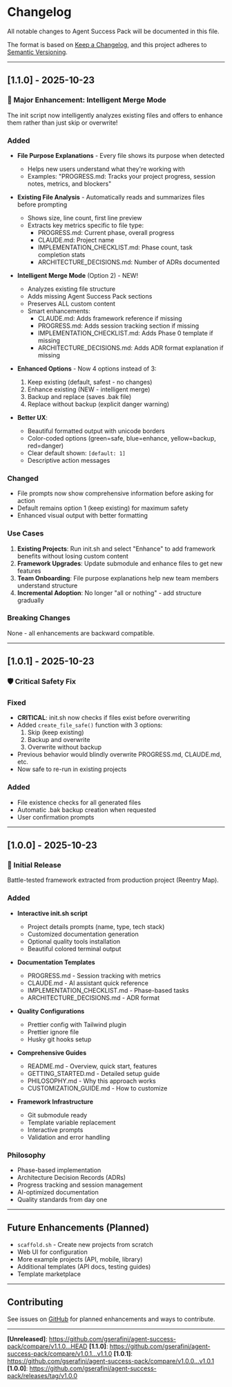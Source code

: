 # Changelog

All notable changes to Agent Success Pack will be documented in this file.

The format is based on [Keep a Changelog](https://keepachangelog.com/en/1.0.0/),
and this project adheres to [Semantic Versioning](https://semver.org/spec/v2.0.0.html).

---

## [1.1.0] - 2025-10-23

### 🎉 Major Enhancement: Intelligent Merge Mode

The init script now intelligently analyzes existing files and offers to enhance them rather than just skip or overwrite!

### Added

- **File Purpose Explanations** - Every file shows its purpose when detected
  - Helps new users understand what they're working with
  - Examples: "PROGRESS.md: Tracks your project progress, session notes, metrics, and blockers"

- **Existing File Analysis** - Automatically reads and summarizes files before prompting
  - Shows size, line count, first line preview
  - Extracts key metrics specific to file type:
    - PROGRESS.md: Current phase, overall progress
    - CLAUDE.md: Project name
    - IMPLEMENTATION_CHECKLIST.md: Phase count, task completion stats
    - ARCHITECTURE_DECISIONS.md: Number of ADRs documented

- **Intelligent Merge Mode** (Option 2) - NEW!
  - Analyzes existing file structure
  - Adds missing Agent Success Pack sections
  - Preserves ALL custom content
  - Smart enhancements:
    - CLAUDE.md: Adds framework reference if missing
    - PROGRESS.md: Adds session tracking section if missing
    - IMPLEMENTATION_CHECKLIST.md: Adds Phase 0 template if missing
    - ARCHITECTURE_DECISIONS.md: Adds ADR format explanation if missing

- **Enhanced Options** - Now 4 options instead of 3:
  1. Keep existing (default, safest - no changes)
  2. Enhance existing (NEW - intelligent merge)
  3. Backup and replace (saves .bak file)
  4. Replace without backup (explicit danger warning)

- **Better UX**:
  - Beautiful formatted output with unicode borders
  - Color-coded options (green=safe, blue=enhance, yellow=backup, red=danger)
  - Clear default shown: `[default: 1]`
  - Descriptive action messages

### Changed

- File prompts now show comprehensive information before asking for action
- Default remains option 1 (keep existing) for maximum safety
- Enhanced visual output with better formatting

### Use Cases

1. **Existing Projects**: Run init.sh and select "Enhance" to add framework benefits without losing custom content
2. **Framework Upgrades**: Update submodule and enhance files to get new features
3. **Team Onboarding**: File purpose explanations help new team members understand structure
4. **Incremental Adoption**: No longer "all or nothing" - add structure gradually

### Breaking Changes

None - all enhancements are backward compatible.

---

## [1.0.1] - 2025-10-23

### 🛡️ Critical Safety Fix

### Fixed

- **CRITICAL**: init.sh now checks if files exist before overwriting
- Added `create_file_safe()` function with 3 options:
  1. Skip (keep existing)
  2. Backup and overwrite
  3. Overwrite without backup
- Previous behavior would blindly overwrite PROGRESS.md, CLAUDE.md, etc.
- Now safe to re-run in existing projects

### Added

- File existence checks for all generated files
- Automatic .bak backup creation when requested
- User confirmation prompts

---

## [1.0.0] - 2025-10-23

### 🎉 Initial Release

Battle-tested framework extracted from production project (Reentry Map).

### Added

- **Interactive init.sh script**
  - Project details prompts (name, type, tech stack)
  - Customized documentation generation
  - Optional quality tools installation
  - Beautiful colored terminal output

- **Documentation Templates**
  - PROGRESS.md - Session tracking with metrics
  - CLAUDE.md - AI assistant quick reference
  - IMPLEMENTATION_CHECKLIST.md - Phase-based tasks
  - ARCHITECTURE_DECISIONS.md - ADR format

- **Quality Configurations**
  - Prettier config with Tailwind plugin
  - Prettier ignore file
  - Husky git hooks setup

- **Comprehensive Guides**
  - README.md - Overview, quick start, features
  - GETTING_STARTED.md - Detailed setup guide
  - PHILOSOPHY.md - Why this approach works
  - CUSTOMIZATION_GUIDE.md - How to customize

- **Framework Infrastructure**
  - Git submodule ready
  - Template variable replacement
  - Interactive prompts
  - Validation and error handling

### Philosophy

- Phase-based implementation
- Architecture Decision Records (ADRs)
- Progress tracking and session management
- AI-optimized documentation
- Quality standards from day one

---

## Future Enhancements (Planned)

- `scaffold.sh` - Create new projects from scratch
- Web UI for configuration
- More example projects (API, mobile, library)
- Additional templates (API docs, testing guides)
- Template marketplace

---

## Contributing

See issues on [GitHub](https://github.com/gserafini/agent-success-pack/issues) for planned enhancements and ways to contribute.

---

**[Unreleased]**: https://github.com/gserafini/agent-success-pack/compare/v1.1.0...HEAD
**[1.1.0]**: https://github.com/gserafini/agent-success-pack/compare/v1.0.1...v1.1.0
**[1.0.1]**: https://github.com/gserafini/agent-success-pack/compare/v1.0.0...v1.0.1
**[1.0.0]**: https://github.com/gserafini/agent-success-pack/releases/tag/v1.0.0
